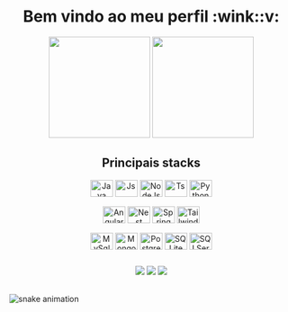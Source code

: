 <div align="center">
  <h1>Bem vindo ao meu perfil :wink::v:</h1>
</div>

<div align="center">
  <img height="180em" src="https://github-readme-stats.vercel.app/api?username=brunsoares&show_icons=true&theme=radical&include_all_commits=true&count_private=true&title_color=993ede&border_radius=15&locale=pt-br&rank_icon=github"/>
  <img height="180em" src="https://github-readme-stats.vercel.app/api/top-langs/?username=brunsoares&layout=compact&langs_count=7&theme=radical&title_color=993ede&border_radius=15&locale=pt-br"/>
</div>
  
<div align="center">
  <h2>Principais stacks</h2>
</div>
  
<div style="display: inline_block" align="center" id="linguagens">
  <img align="center" alt="Java"   height="30" width="40" title="java"       src="https://cdn.jsdelivr.net/gh/devicons/devicon/icons/java/java-original.svg" />
  <img align="center" alt="Js"     height="30" width="40" title="javascript" src="https://cdn.jsdelivr.net/gh/devicons/devicon/icons/javascript/javascript-plain.svg" />
  <img align="center" alt="NodeJs" height="30" width="40" title="node"       src="https://cdn.jsdelivr.net/gh/devicons/devicon/icons/nodejs/nodejs-original.svg" />
  <img align="center" alt="Ts"     height="30" width="40" title="typescript" src="https://cdn.jsdelivr.net/gh/devicons/devicon/icons/typescript/typescript-plain.svg" />
  <img align="center" alt="Python" height="30" width="40" title="python"     src="https://cdn.jsdelivr.net/gh/devicons/devicon/icons/python/python-original.svg" />
</div>

<br/>

<div style="display: inline_block" align="center" id="frameworks">
  <img align="center" alt="Angular"  height="30" width="40" title="angular"  src="https://cdn.jsdelivr.net/gh/devicons/devicon/icons/angularjs/angularjs-original.svg" />
  <img align="center" alt="Nest"     height="30" width="40" title="nest"     src="https://cdn.jsdelivr.net/gh/devicons/devicon/icons/nestjs/nestjs-original.svg" />
  <img align="center" alt="Spring"   height="30" width="40" title="spring"   src="https://cdn.jsdelivr.net/gh/devicons/devicon/icons/spring/spring-original.svg" />
  <img align="center" alt="Tailwind" height="30" width="40" title="tailwind" src="https://cdn.jsdelivr.net/gh/devicons/devicon/icons/tailwindcss/tailwindcss-original.svg" />
</div>

<br/>
  
<div style="display: inline_block" align="center" id="databases">
  <img align="center" alt="MySql"      height="30" width="40" title="mysql"     src="https://cdn.jsdelivr.net/gh/devicons/devicon/icons/mysql/mysql-original.svg" />
  <img align="center" alt="MongoDB"    height="30" width="40" title="mongodb"   src="https://cdn.jsdelivr.net/gh/devicons/devicon/icons/mongodb/mongodb-original.svg" />
  <img align="center" alt="PostgreSQL" height="30" width="40" title="postgres"  src="https://cdn.jsdelivr.net/gh/devicons/devicon/icons/postgresql/postgresql-original.svg" />
  <img align="center" alt="SQLite"     height="30" width="40" title="sqlite"    src="https://cdn.jsdelivr.net/gh/devicons/devicon/icons/sqlite/sqlite-original.svg" />
  <img align="center" alt="SQLServer"  height="30" width="40" title="sqlserver" src="https://cdn.jsdelivr.net/gh/devicons/devicon/icons/microsoftsqlserver/microsoftsqlserver-original.svg" />
</div>
    
##
 
<div align="center"> 
  <a href="mailto:brunohenrique.soares@outlook.com" target="_blank"><img src="https://img.shields.io/badge/Microsoft_Outlook-0078D4?style=for-the-badge&logo=mailboxdotorg&logoColor=white"/></a>
  <a href="https://wa.me/5511971288800"             target="_blank"><img src="https://img.shields.io/badge/WhatsApp-25D366?style=for-the-badge&logo=whatsapp&logoColor=white"/></a> 
  <a href="https://www.linkedin.com/in/brunsoares/" target="_blank"><img src="https://img.shields.io/badge/-LinkedIn-%230077B5?style=for-the-badge&logo=linkedin&logoColor=white"/></a> 
</div>

<br/> 
  
![snake animation](https://brunsoares.github.io/brunsoares/github-contribution-grid-snake-dark.svg)
